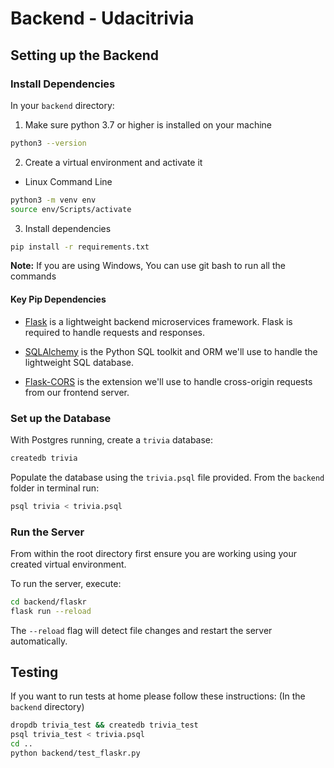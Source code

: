 # Backend - Udacitrivia

## Setting up the Backend

### Install Dependencies
In your `backend` directory:

1. Make sure python 3.7 or higher is installed on your machine
```bash
python3 --version
```
2. Create a virtual environment and activate it
- Linux Command Line
```bash
python3 -m venv env
source env/Scripts/activate
```
3. Install dependencies
```bash
pip install -r requirements.txt
```
**Note:** If you are using Windows, You can use git bash to run all the commands

#### Key Pip Dependencies

- [Flask](http://flask.pocoo.org/) is a lightweight backend microservices framework. Flask is required to handle requests and responses.

- [SQLAlchemy](https://www.sqlalchemy.org/) is the Python SQL toolkit and ORM we'll use to handle the lightweight SQL database. 

- [Flask-CORS](https://flask-cors.readthedocs.io/en/latest/#) is the extension we'll use to handle cross-origin requests from our frontend server.

### Set up the Database

With Postgres running, create a `trivia` database:

```bash
createdb trivia
```

Populate the database using the `trivia.psql` file provided. From the `backend` folder in terminal run:

```bash
psql trivia < trivia.psql
```

### Run the Server

From within the root directory first ensure you are working using your created virtual environment.

To run the server, execute:

```bash
cd backend/flaskr
flask run --reload
```

The `--reload` flag will detect file changes and restart the server automatically.


## Testing
If you want to run tests at home please follow these instructions:
(In the `backend` directory)
```bash
dropdb trivia_test && createdb trivia_test
psql trivia_test < trivia.psql
cd ..
python backend/test_flaskr.py
```
